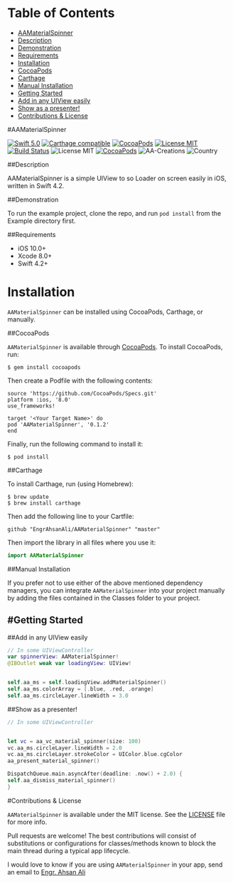 # Table of Contents

- [AAMaterialSpinner](#section-id-4)
- [Description](#section-id-10)
- [Demonstration](#section-id-16)
- [Requirements](#section-id-26)
- [Installation](#section-id-32)
- [CocoaPods](#section-id-37)
- [Carthage](#section-id-63)
- [Manual Installation](#section-id-82)
- [Getting Started](#section-id-87)
- [Add in any UIView easily](#section-id-90)
- [Show as a presenter!](#section-id-104)
- [Contributions & License](#section-id-156)


<div id='section-id-4'/>

#AAMaterialSpinner


[![Swift 5.0](https://img.shields.io/badge/Swift-4.2-orange.svg?style=flat)](https://developer.apple.com/swift/) [![Carthage compatible](https://img.shields.io/badge/Carthage-compatible-4BC51D.svg?style=flat)](https://github.com/Carthage/Carthage) [![CocoaPods](https://img.shields.io/cocoapods/v/AAMaterialSpinner.svg)](http://cocoadocs.org/docsets/AAMaterialSpinner) [![License MIT](https://img.shields.io/badge/License-MIT-blue.svg?style=flat)](https://github.com/Carthage/Carthage) [![Build Status](https://travis-ci.org/EngrAhsanAli/AAMaterialSpinner.svg?branch=master)](https://travis-ci.org/EngrAhsanAli/AAMaterialSpinner) 
![License MIT](https://img.shields.io/github/license/mashape/apistatus.svg) [![CocoaPods](https://img.shields.io/cocoapods/p/AAMaterialSpinner.svg)]()
![AA-Creations](https://img.shields.io/badge/AA-Creations-green.svg)
![Country](https://img.shields.io/badge/Made%20with%20%E2%9D%A4-pakistan-green.svg)


<div id='section-id-10'/>

##Description


AAMaterialSpinner is a simple UIView to so Loader on screen easily in iOS, written in Swift 4.2.


<div id='section-id-16'/>

##Demonstration


To run the example project, clone the repo, and run `pod install` from the Example directory first.


<div id='section-id-26'/>

##Requirements

- iOS 10.0+
- Xcode 8.0+
- Swift 4.2+

<div id='section-id-32'/>

# Installation

`AAMaterialSpinner` can be installed using CocoaPods, Carthage, or manually.


<div id='section-id-37'/>

##CocoaPods

`AAMaterialSpinner` is available through [CocoaPods](http://cocoapods.org). To install CocoaPods, run:

`$ gem install cocoapods`

Then create a Podfile with the following contents:

```
source 'https://github.com/CocoaPods/Specs.git'
platform :ios, '8.0'
use_frameworks!

target '<Your Target Name>' do
pod 'AAMaterialSpinner', '0.1.2'
end

```

Finally, run the following command to install it:
```
$ pod install
```



<div id='section-id-63'/>

##Carthage

To install Carthage, run (using Homebrew):
```
$ brew update
$ brew install carthage
```
Then add the following line to your Cartfile:

```
github "EngrAhsanAli/AAMaterialSpinner" "master"
```

Then import the library in all files where you use it:
```swift
import AAMaterialSpinner
```


<div id='section-id-82'/>

##Manual Installation

If you prefer not to use either of the above mentioned dependency managers, you can integrate `AAMaterialSpinner` into your project manually by adding the files contained in the Classes folder to your project.


<div id='section-id-87'/>

#Getting Started
----------

<div id='section-id-90'/>

##Add in any UIView easily

```swift
// In some UIViewController
var spinnerView: AAMaterialSpinner!
@IBOutlet weak var loadingView: UIView!


self.aa_ms = self.loadingView.addMaterialSpinner()
self.aa_ms.colorArray = [.blue, .red, .orange]
self.aa_ms.circleLayer.lineWidth = 3.0
```

<div id='section-id-104'/>

##Show as a presenter!


```swift
// In some UIViewController


let vc = aa_vc_material_spinner(size: 100)
vc.aa_ms.circleLayer.lineWidth = 2.0
vc.aa_ms.circleLayer.strokeColor = UIColor.blue.cgColor
aa_present_material_spinner()

DispatchQueue.main.asyncAfter(deadline: .now() + 2.0) {
self.aa_dismiss_material_spinner()
}

```

<div id='section-id-156'/>

#Contributions & License

`AAMaterialSpinner` is available under the MIT license. See the [LICENSE](./LICENSE) file for more info.

Pull requests are welcome! The best contributions will consist of substitutions or configurations for classes/methods known to block the main thread during a typical app lifecycle.

I would love to know if you are using `AAMaterialSpinner` in your app, send an email to [Engr. Ahsan Ali](mailto:hafiz.m.ahsan.ali@gmail.com)
